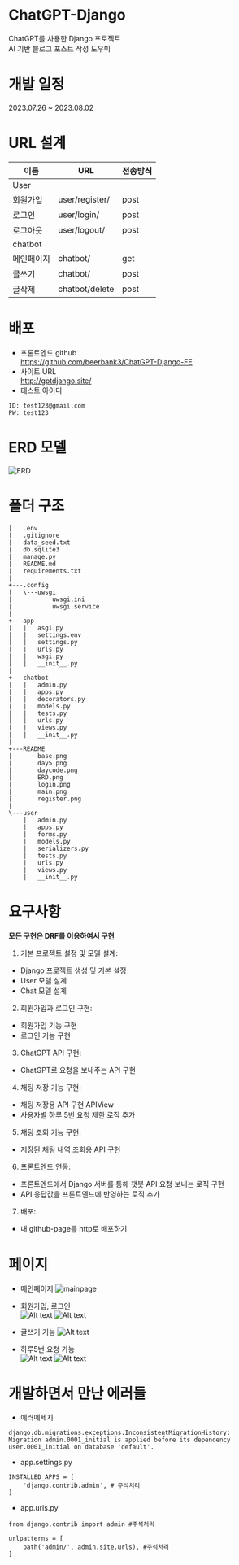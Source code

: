 # ChatGPT-Django
ChatGPT를 사용한 Django 프로젝트  
AI 기반 블로그 포스트 작성 도우미

# 개발 일정  
2023.07.26 ~ 2023.08.02

# URL 설계  
|이름|URL|전송방식|
|------|---|---|
|User|||
|회원가입|user/register/|post|
|로그인|user/login/|post|
|로그아웃|user/logout/|post|
|chatbot|||
|메인페이지|chatbot/|get|
|글쓰기|chatbot/|post|
|글삭제|chatbot/delete|post|

# 배포
- 프론트엔드 github  
https://github.com/beerbank3/ChatGPT-Django-FE  
- 사이트 URL  
http://gptdjango.site/  
- 테스트 아이디
```
ID: test123@gmail.com
PW: test123
```
# ERD 모델

![ERD](README/ERD.png)

# 폴더 구조 
```
|   .env
|   .gitignore
|   data_seed.txt
|   db.sqlite3
|   manage.py
|   README.md
|   requirements.txt
|
+---.config
|   \---uwsgi
|           uwsgi.ini
|           uwsgi.service
|
+---app
|   |   asgi.py
|   |   settings.env
|   |   settings.py
|   |   urls.py
|   |   wsgi.py
|   |   __init__.py
|
+---chatbot
|   |   admin.py
|   |   apps.py
|   |   decorators.py
|   |   models.py
|   |   tests.py
|   |   urls.py
|   |   views.py
|   |   __init__.py
|
+---README
|       base.png
|       day5.png
|       daycode.png
|       ERD.png
|       login.png
|       main.png
|       register.png
|
\---user
    |   admin.py
    |   apps.py
    |   forms.py
    |   models.py
    |   serializers.py
    |   tests.py
    |   urls.py
    |   views.py
    |   __init__.py

```
# 요구사항

**모든 구현은 DRF를 이용하여서 구현**

1. 기본 프로젝트 설정 및 모델 설계:
- Django 프로젝트 생성 및 기본 설정
- User 모델 설계
- Chat 모델 설계

2. 회원가입과 로그인 구현:
- 회원가입 기능 구현
- 로그인 기능 구현

3. ChatGPT API 구현:
- ChatGPT로 요청을 보내주는 API 구현

4. 채팅 저장 기능 구현:
- 채팅 저장용 API 구현 APIView
- 사용자별 하루 5번 요청 제한 로직 추가

5. 채팅 조회 기능 구현:
- 저장된 채팅 내역 조회용 API 구현

6. 프론트엔드 연동:
- 프론트엔드에서 Django 서버를 통해 챗봇 API 요청 보내는 로직 구현
- API 응답값을 프론트엔드에 반영하는 로직 추가

7. 배포:
- 내 github-page를 http로 배포하기


# 페이지
- 메인페이지
![mainpage](README/main.png)

- 회원가입, 로그인  
![Alt text](README/register.png)
![Alt text](README/login.png)

- 글쓰기 기능
![Alt text](README/base.png)

- 하루5번 요청 가능  
![Alt text](README/day5.png)
![Alt text](README/daycode.png)

# 개발하면서 만난 에러들

- 에러메세지
```
django.db.migrations.exceptions.InconsistentMigrationHistory: Migration admin.0001_initial is applied before its dependency user.0001_initial on database 'default'.
```

- app.settings.py
```
INSTALLED_APPS = [
    'django.contrib.admin', # 주석처리
]
```

- app.urls.py
```
from django.contrib import admin #주석처리

urlpatterns = [
    path('admin/', admin.site.urls), #주석처리
]
```
